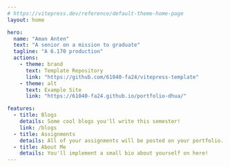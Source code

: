 ```yaml
---
# https://vitepress.dev/reference/default-theme-home-page
layout: home

hero:
  name: "Aman Anten"
  text: "A senior on a mission to graduate"
  tagline: "A 6.170 production"
  actions:
    - theme: brand
      text: Template Repository
      link: "https://github.com/61040-fa24/vitepress-template"
    - theme: alt
      text: Example Site
      link: "https://61040-fa24.github.io/portfolio-dhua/"

features:
  - title: Blogs
    details: Some cool blogs you'll write this semester!
    link: /blogs
  - title: Assignments
    details: All of your assignments will be posted on your portfolio.
  - title: About Me
    details: You'll implement a small bio about yourself on here!
---
```

